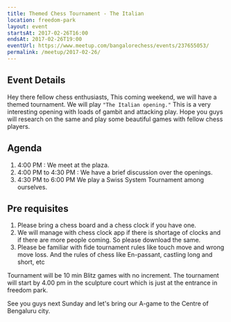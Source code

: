 ```yaml
---
title: Themed Chess Tournament - The Italian
location: freedom-park
layout: event
startsAt: 2017-02-26T16:00
endsAt: 2017-02-26T19:00
eventUrl: https://www.meetup.com/bangalorechess/events/237655053/
permalink: /meetup/2017-02-26/
---
```

## Event Details
Hey there fellow chess enthusiasts, This coming weekend, we will have a themed tournament. We will play `"The Italian opening."` This is a very interesting opening with loads of gambit and attacking play. Hope you guys will research on the same and play some beautiful games with fellow chess players. 

## Agenda
1. 4:00 PM : We meet at the plaza.
1. 4:00 PM to 4:30 PM : We have a brief discussion over the openings.
1. 4:30 PM to 6:00 PM We play a Swiss System Tournament among ourselves.

## Pre requisites
1. Please bring a chess board and a chess clock if you have one.
1. We will manage with chess clock app if there is shortage of clocks and if there are more people coming. So please download the same.
1. Please be familiar with fide tournament rules like touch move and wrong move loss. And the rules of chess like En-passant, castling long and short, etc

Tournament will be 10 min Blitz games with no increment. The tournament will start by 4.00 pm in the sculpture court which is just at the entrance in freedom park.

See you guys next Sunday and let's bring our A-game to the Centre of Bengaluru city.